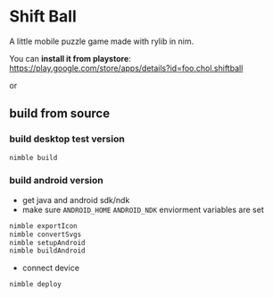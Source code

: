 # Shift Ball

A little mobile puzzle game made with rylib in nim.

You can **install it from playstore**: https://play.google.com/store/apps/details?id=foo.chol.shiftball

or
## build from source

### build desktop test version
```bash
nimble build
```

### build android version
- get java and android sdk/ndk 
- make sure `ANDROID_HOME` `ANDROID_NDK` enviorment variables are set
```bash
nimble exportIcon
nimble convertSvgs
nimble setupAndroid
nimble buildAndroid
```
- connect device
```bash
nimble deploy
```